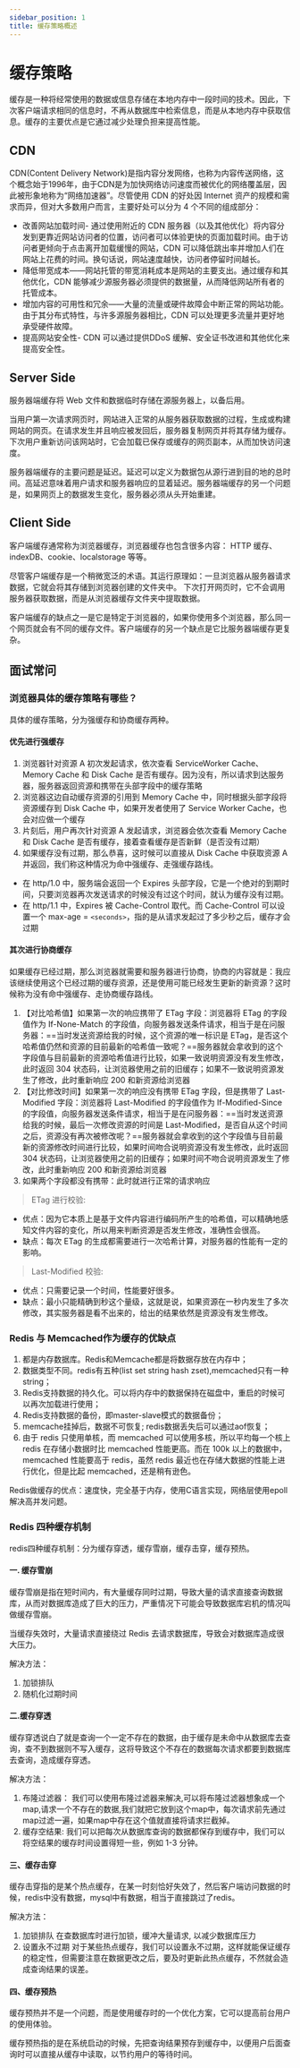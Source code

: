 ```yaml
---
sidebar_position: 1
title: 缓存策略概述
---
```


# 缓存策略

缓存是一种将经常使用的数据或信息存储在本地内存中一段时间​​的技术。因此，下次客户端请求相同的信息时，不再从数据库中检索信息，而是从本地内存中获取信息。缓存的主要优点是它通过减少处理负担来提高性能。

## CDN

CDN(Content Delivery Network)是指内容分发网络，也称为内容传送网络，这个概念始于1996年，由于CDN是为加快网络访问速度而被优化的网络覆盖层，因此被形象地称为“网络加速器”。尽管使用 CDN 的好处因 Internet 资产的规模和需求而异，但对大多数用户而言，主要好处可以分为 4 个不同的组成部分：

- 改善网站加载时间- 通过使用附近的 CDN 服务器（以及其他优化）将内容分发到更靠近网站访问者的位置，访问者可以体验更快的页面加载时间。由于访问者更倾向于点击离开加载缓慢的网站，CDN 可以降低跳出率并增加人们在网站上花费的时间。换句话说，网站速度越快，访问者停留时间越长。
- 降低带宽成本——网站托管的带宽消耗成本是网站的主要支出。通过缓存和其他优化，CDN 能够减少源服务器必须提供的数据量，从而降低网站所有者的托管成本。
- 增加内容的可用性和冗余——大量的流量或硬件故障会中断正常的网站功能。由于其分布式特性，与许多源服务器相比，CDN 可以处理更多流量并更好地承受硬件故障。
- 提高网站安全性- CDN 可以通过提供DDoS 缓解、安全证书改进和其他优化来提高安全性。

## Server Side

服务器端缓存将 Web 文件和数据临时存储在源服务器上，以备后用。

当用户第一次请求网页时，网站进入正常的从服务器获取数据的过程，生成或构建网站的网页。在请求发生并且响应被发回后，服务器复制网页并将其存储为缓存。下次用户重新访问该网站时，它会加载已保存或缓存的网页副本，从而加快访问速度。

服务器端缓存的主要问题是延迟。延迟可以定义为数据包从源行进到目的地的总时间。高延迟意味着用户请求和服务器响应的显着延迟。服务器端缓存的另一个问题是，如果网页上的数据发生变化，服务器必须从头开始重建。

## Client Side

客户端缓存通常称为浏览器缓存，浏览器缓存也包含很多内容： HTTP 缓存、indexDB、cookie、localstorage 等等。

尽管客户端缓存是一个稍微宽泛的术语。其运行原理如：一旦浏览器从服务器请求数据，它就会将其存储到浏览器创建的文件夹中。 下次打开网页时，它不会调用服务器获取数据，而是从浏览器缓存文件夹中提取数据。

客户端缓存的缺点之一是它是特定于浏览器的，如果你使用多个浏览器，那么同一个网页就会有不同的缓存文件。客户端缓存的另一个缺点是它比服务器端缓存更复杂。

## 面试常问

### 浏览器具体的缓存策略有哪些？

具体的缓存策略，分为强缓存和协商缓存两种。

#### 优先进行强缓存

1. 浏览器针对资源 A 初次发起请求，依次查看 ServiceWorker Cache、Memory Cache 和 Disk Cache 是否有缓存。因为没有，所以请求到达服务器，服务器返回资源和携带在头部字段中的缓存策略
2. 浏览器这边自动缓存资源的引用到 Memory Cache 中，同时根据头部字段将资源缓存到 Disk Cache 中，如果开发者使用了 Service Worker Cache，也会对应做一个缓存
3. 片刻后，用户再次针对资源 A 发起请求，浏览器会依次查看 Memory Cache 和 Disk Cache 是否有缓存，接着查看缓存是否新鲜（是否没有过期）
4. 如果缓存没有过期，那么恭喜，这时候可以直接从 Disk Cache 中获取资源 A 并返回，我们称这种情况为命中强缓存、走强缓存路线。

- 在 http/1.0 中，服务端会返回一个 Expires 头部字段，它是一个绝对的到期时间，只要浏览器再次发送请求的时候没有过这个时间，就认为缓存没有过期。
- 在 http/1.1 中，Expires 被 Cache-Control 取代。而 Cache-Control 可以设置一个 max-age = `<seconds>`，指的是从请求发起过了多少秒之后，缓存才会过期

#### 其次进行协商缓存

如果缓存已经过期，那么浏览器就需要和服务器进行协商，协商的内容就是：我应该继续使用这个已经过期的缓存资源，还是使用可能已经发生更新的新资源？这时候称为没有命中强缓存、走协商缓存路线。

1. 【对比哈希值】如果第一次的响应携带了 ETag 字段：浏览器将 ETag 的字段值作为 If-None-Match 的字段值，向服务器发送条件请求，相当于是在问服务器：==当时发送资源给我的时候，这个资源的唯一标识是 ETag，是否这个哈希值仍然和资源的目前最新的哈希值一致呢？==服务器就会拿收到的这个字段值与目前最新的资源哈希值进行比较，如果一致说明资源没有发生修改，此时返回 304 状态码，让浏览器使用之前的旧缓存；如果不一致说明资源发生了修改，此时重新响应 200 和新资源给浏览器
2. 【对比修改时间】如果第一次的响应没有携带 ETag 字段，但是携带了 Last-Modified 字段：浏览器将 Last-Modified 的字段值作为 If-Modified-Since 的字段值，向服务器发送条件请求，相当于是在问服务器：==当时发送资源给我的时候，最后一次修改资源的时间是 Last-Modified，是否自从这个时间之后，资源没有再次被修改呢？==服务器就会拿收到的这个字段值与目前最新的资源修改时间进行比较，如果时间吻合说明资源没有发生修改，此时返回 304 状态码，让浏览器使用之前的旧缓存；如果时间不吻合说明资源发生了修改，此时重新响应 200 和新资源给浏览器
3. 如果两个字段都没有携带：此时就进行正常的请求响应

> ETag 进行校验:

- 优点：因为它本质上是基于文件内容进行编码所产生的哈希值，可以精确地感知文件内容的变化，所以用来判断资源是否发生修改，准确性会很高。
- 缺点：每次 ETag 的生成都需要进行一次哈希计算，对服务器的性能有一定的影响。

> Last-Modified 校验:

- 优点：只需要记录一个时间，性能要好很多。
- 缺点：最小只能精确到秒这个量级，这就是说，如果资源在一秒内发生了多次修改，其实服务器是看不出来的，给出的结果依然是资源没有发生修改。

### Redis 与 Memcached作为缓存的优缺点

1. 都是内存数据库。Redis和Memcache都是将数据存放在内存中；
2. 数据类型不同。redis有五种(list set string hash zset),memcached只有一种string；
3. Redis支持数据的持久化。可以将内存中的数据保持在磁盘中，重启的时候可以再次加载进行使用；
4. Redis支持数据的备份，即master-slave模式的数据备份；
5. memcache挂掉后，数据不可恢复; redis数据丢失后可以通过aof恢复；
6. 由于 redis 只使用单核，而 memcached 可以使用多核，所以平均每一个核上 redis 在存储小数据时比 memcached 性能更高。而在 100k 以上的数据中，memcached 性能要高于 redis，虽然 redis 最近也在存储大数据的性能上进行优化，但是比起 memcached，还是稍有逊色。

Redis做缓存的优点：速度快，完全基于内存，使用C语言实现，网络层使用epoll解决高并发问题。

### Redis 四种缓存机制

redis四种缓存机制：分为缓存穿透，缓存雪崩，缓存击穿，缓存预热。

#### 一. 缓存雪崩

缓存雪崩是指在短时间内，有大量缓存同时过期，导致大量的请求直接查询数据库，从而对数据库造成了巨大的压力，严重情况下可能会导致数据库宕机的情况叫做缓存雪崩。

当缓存失效时，大量请求直接绕过 Redis 去请求数据库，导致会对数据库造成很大压力。

解决方法：

1. 加锁排队
2. 随机化过期时间

#### 二.缓存穿透

缓存穿透说白了就是查询一个一定不存在的数据，由于缓存是未命中从数据库去查询，查不到数据则不写入缓存，这将导致这个不存在的数据每次请求都要到数据库去查询，造成缓存穿透。

解决方法：

1. 布隆过滤器：
   我们可以使用布隆过滤器来解决,可以将布隆过滤器想象成一个map,请求一个不存在的数据,我们就把它放到这个map中，每次请求前先通过map过滤一遍，如果map中存在这个值就直接将请求拦截掉。
2. 缓存空结果:
   我们可以把每次从数据库查询的数据都保存到缓存中，我们可以将空结果的缓存时间设置得短一些，例如 1-3 分钟。

#### 三、缓存击穿

缓存击穿指的是某个热点缓存，在某一时刻恰好失效了，然后客户端访问数据的时候，redis中没有数据，mysql中有数据，相当于直接跳过了redis。

解决方法：

1. 加锁排队
   在查数据库时进行加锁，缓冲大量请求, 以减少数据库压力
2. 设置永不过期
   对于某些热点缓存，我们可以设置永不过期，这样就能保证缓存的稳定性，但需要注意在数据更改之后，要及时更新此热点缓存，不然就会造成查询结果的误差。

#### 四、缓存预热

缓存预热并不是一个问题，而是使用缓存时的一个优化方案，它可以提高前台用户的使用体验。

缓存预热指的是在系统启动的时候，先把查询结果预存到缓存中，以便用户后面查询时可以直接从缓存中读取，以节约用户的等待时间。


